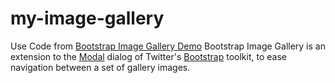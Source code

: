 # my-image-gallery

Use Code from [Bootstrap Image Gallery Demo](http://blueimp.github.com/Bootstrap-Image-Gallery/)
Bootstrap Image Gallery is an extension to the [Modal](http://twitter.github.com/bootstrap/javascript.html#modal) dialog of Twitter's [Bootstrap](http://twitter.github.com/bootstrap/) toolkit, to ease navigation between a set of gallery images.  
